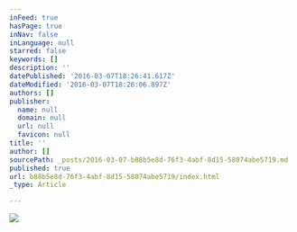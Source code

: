 ```yaml
---
inFeed: true
hasPage: true
inNav: false
inLanguage: null
starred: false
keywords: []
description: ''
datePublished: '2016-03-07T18:26:41.617Z'
dateModified: '2016-03-07T18:26:06.897Z'
authors: []
publisher:
  name: null
  domain: null
  url: null
  favicon: null
title: ''
author: []
sourcePath: _posts/2016-03-07-b88b5e8d-76f3-4abf-8d15-58074abe5719.md
published: true
url: b88b5e8d-76f3-4abf-8d15-58074abe5719/index.html
_type: Article

---
```

![](https://the-grid-user-content.s3-us-west-2.amazonaws.com/6de44b48-e35e-422e-accc-48c4c24f5300.jpg)
